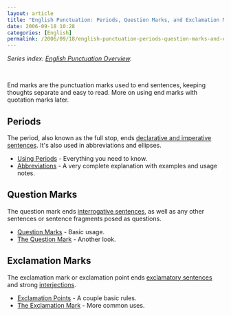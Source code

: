 ```yaml
---
layout: article
title: "English Punctuation: Periods, Question Marks, and Exclamation Marks"
date: 2006-09-18 10:28
categories: [English]
permalink: /2006/09/18/english-punctuation-periods-question-marks-and-exclamation-marks/
---
```

<em>Series index: </em><a href="http://learningnerd.com/2006/09/14/english-punctuation-overview/"><em>English Punctuation Overview</em></a><em>.</em>

<p class="MsoNormal">&nbsp;</p>

End marks are the punctuation marks used to end sentences, keeping thoughts separate and easy to read. More on using end marks with quotation marks later.
<h2>Periods</h2>
The period, also known as the full stop, ends <a href="http://learningnerd.com/2006/09/12/english-grammar-types-of-sentences/" title="Types of Sentences">declarative and imperative sentences</a>. It's also used in abbreviations and ellipses.
<ul>
	<li><a target="_blank" href="http://englishplus.com/grammar/00000064.htm">Using Periods</a> - Everything you need to know.</li>
	<li><a target="_blank" href="http://www.cogs.susx.ac.uk/doc/punctuation/node28.html">Abbreviations</a> - A very complete explanation with examples and usage notes.</li>
</ul>
<h2>Question Marks</h2>
The question mark ends <a href="http://learningnerd.com/2006/09/12/english-grammar-types-of-sentences/" title="Types of Sentences">interrogative sentences</a>, as well as any other sentences or sentence fragments posed as questions.
<ul>
	<li><a target="_blank" href="http://englishplus.com/grammar/00000065.htm">Question Marks</a> - Basic usage.</li>
	<li><a target="_blank" href="http://www.cogs.susx.ac.uk/doc/punctuation/node05.html#SECTION00032000000000000000">The Question Mark</a> - Another look.</li>
</ul>
<h2>Exclamation Marks</h2>
The exclamation mark or exclamation point ends <a href="http://learningnerd.com/2006/09/12/english-grammar-types-of-sentences/" title="Types of Sentences">exclamatory sentences</a> and strong <a href="http://learningnerd.com/2006/09/04/english-parts-of-speech-prepositions-conjunctions-and-interjections/" title="Prepositions, Conjunctions, and Interjections">interjections</a>.
<ul>
	<li><a target="_blank" href="http://englishplus.com/grammar/00000066.htm">Exclamation Points</a> - A couple basic rules.</li>
	<li><a target="_blank" href="http://www.cogs.susx.ac.uk/doc/punctuation/node06.html#SECTION00033000000000000000">The Exclamation Mark</a> - More common uses.</li>
</ul>
